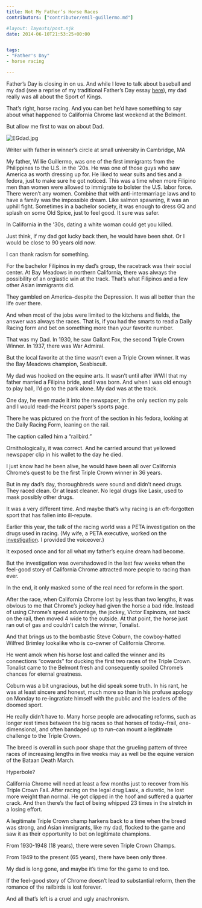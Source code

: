 ```yaml
---
title: Not My Father’s Horse Races
contributors: ["contributor/emil-guillermo.md"]

#layout: layouts/post.njk
date: 2014-06-10T21:53:25+00:00


tags:
- "Father's Day"
- horse racing

---
```


Father’s Day is closing in on us. And while I love to talk about baseball and my dad (see a reprise of my traditional Father’s Day essay [here](/blog/my-pre-fathers-day-giant/)), my dad really was all about the Sport of Kings.

That’s right, horse racing. And you can bet he’d have something to say about what happened to California Chrome last weekend at the Belmont.

But allow me first to wax on about Dad.

![EGdad.jpg](/uploads/EGdad.jpg)

Writer with father in winner’s circle at small university in Cambridge, MA

My father, Willie Guillermo, was one of the first immigrants from the Philippines to the U.S. in the ’20s. He was one of those guys who saw America as worth dressing up for. He liked to wear suits and ties and a fedora, just to make sure he got noticed. This was a time when more Filipino men than women were allowed to immigrate to bolster the U.S. labor force. There weren’t any women. Combine that with anti-intermarriage laws and to have a family was the impossible dream. Like salmon spawning, it was an uphill fight. Sometimes in a bachelor society, it was enough to dress GQ and splash on some Old Spice, just to feel good. It sure was safer.

In California in the ’30s, dating a white woman could get you killed.

Just think, if my dad got lucky back then, he would have been shot. Or I would be close to 90 years old now.

I can thank racism for something.

For the bachelor Filipinos in my dad’s group, the racetrack was their social center. At Bay Meadows in northern California, there was always the possibility of an orgiastic win at the track. That’s what Filipinos and a few other Asian immigrants did.

They gambled on America–despite the Depression. It was all better than the life over there.

And when most of the jobs were limited to the kitchens and fields, the answer was always the races. That is, if you had the smarts to read a Daily Racing form and bet on something more than your favorite number.

That was my Dad. In 1930, he saw Gallant Fox, the second Triple Crown Winner. In 1937, there was War Admiral.

But the local favorite at the time wasn’t even a Triple Crown winner. It was the Bay Meadows champion, Seabiscuit.

My dad was hooked on the equine arts. It wasn’t until after WWII that my father married a Filipina bride, and I was born. And when I was old enough to play ball, I’d go to the park alone. My dad was at the track.

One day, he even made it into the newspaper, in the only section my pals and I would read–the Hearst paper’s sports page.

There he was pictured on the front of the section in his fedora, looking at the Daily Racing Form, leaning on the rail.

The caption called him a “railbird.”

Ornithologically, it was correct. And he carried around that yellowed newspaper clip in his wallet to the day he died.

I just know had he been alive, he would have been all over California Chrome’s quest to be the first Triple Crown winner in 36 years.

But in my dad’s day, thoroughbreds were sound and didn’t need drugs. They raced clean. Or at least cleaner. No legal drugs like Lasix, used to mask possibly other drugs.

It was a very different time. And maybe that’s why racing is an oft-forgotten sport that has fallen into ill-repute.

Earlier this year, the talk of the racing world was a PETA investigation on the drugs used in racing. (My wife, a PETA executive, worked on the [investigation](https://www.youtube.com/embed/9TJVA2lwW4A?rel=0). I provided the voiceover.)

It exposed once and for all what my father’s equine dream had become.

But the investigation was overshadowed in the last few weeks when the feel-good story of California Chrome attracted more people to racing than ever.

In the end, it only masked some of the real need for reform in the sport.

After the race, when California Chrome lost by less than two lengths, it was obvious to me that Chrome’s jockey had given the horse a bad ride. Instead of using Chrome’s speed advantage, the jockey, Victor Espinoza, sat back on the rail, then moved 4 wide to the outside. At that point, the horse just ran out of gas and couldn’t catch the winner, Tonalist.

And that brings us to the bombastic Steve Coburn, the cowboy-hatted Wilfred Brimley lookalike who is co-owner of California Chrome.

He went amok when his horse lost and called the winner and its connections “cowards” for ducking the first two races of the Triple Crown. Tonalist came to the Belmont fresh and consequently spoiled Chrome’s chances for eternal greatness.

Coburn was a bit ungracious, but he did speak some truth. In his rant, he was at least sincere and honest, much more so than in his profuse apology on Monday to re-ingratiate himself with the public and the leaders of the doomed sport.

He really didn’t have to. Many horse people are advocating reforms, such as longer rest times between the big races so that horses of today–frail, one-dimensional, and often bandaged up to run–can mount a legitimate challenge to the Triple Crown.

The breed is overall in such poor shape that the grueling pattern of three races of increasing lengths in five weeks may as well be the equine version of the Bataan Death March.

Hyperbole?

California Chrome will need at least a few months just to recover from his Triple Crown Fail.  After racing on the legal drug Lasix, a diuretic, he lost more weight than normal. He got clipped in the hoof and suffered a quarter crack. And then there’s the fact of being whipped 23 times in the stretch in a losing effort.

A legitimate Triple Crown champ harkens back to a time when the breed was strong, and Asian immigrants, like my dad, flocked to the game and saw it as their opportunity to bet on legitimate champions.

From 1930-1948 (18 years), there were seven Triple Crown Champs.

From 1949 to the present (65 years), there have been only three.

My dad is long gone, and maybe it’s time for the game to end too.

If the feel-good story of Chrome doesn’t lead to substantial reform, then the romance of the railbirds is lost forever.

And all that’s left is a cruel and ugly anachronism.
